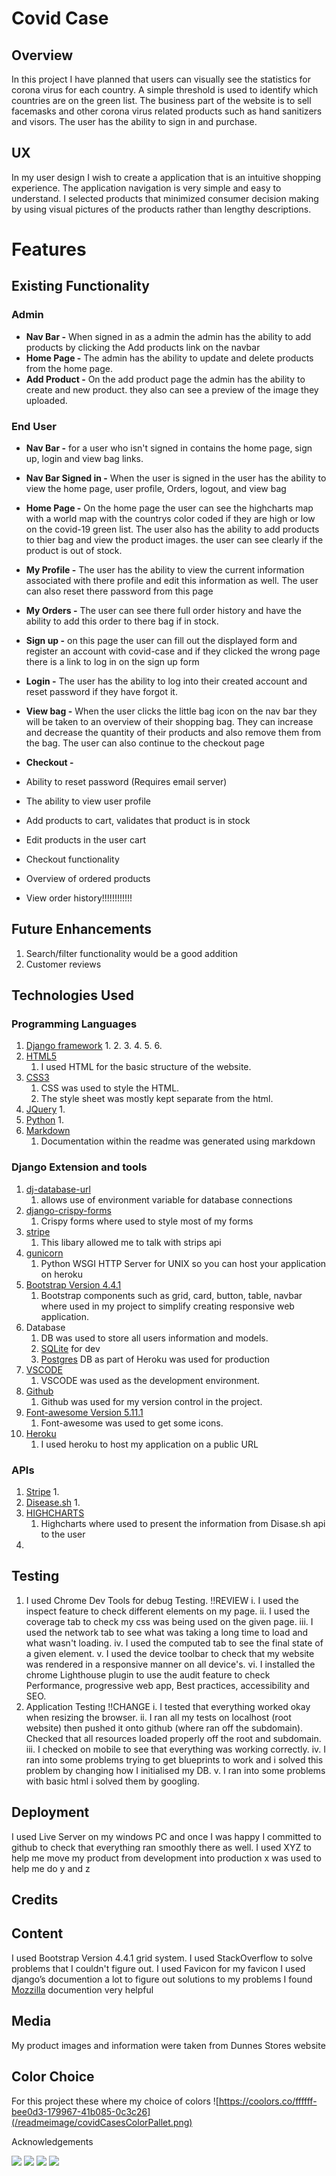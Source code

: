 # Covid Case
## Overview
In this project I have planned that users can visually see the statistics for corona virus for each country. A simple threshold is used to identify which countries are on the green list.
The business part of the website is to sell facemasks and other corona virus related products such as hand sanitizers and visors.
The user has the ability to sign in and purchase.

## UX
In my user design I wish to create a application that is an intuitive shopping experience. The application navigation is very simple and easy to understand.
I selected products that minimized consumer decision making by using visual pictures of the products rather than lengthy descriptions.


# Features
## Existing Functionality
### Admin
* **Nav Bar -** When signed in as a admin the admin has the ability to add products by clicking the Add products link on the navbar 
* **Home Page -** The admin has the ability to update and delete products from the home page.
* **Add Product -** On the add product page the admin has the ability to create and new product. they also can see a preview of the image they uploaded.
### End User
* **Nav Bar -** for a user who isn't signed in contains the home page, sign up, login and view bag links.
* **Nav Bar Signed in -** When the user is signed in the user has the ability to view the home page, user profile, Orders, logout, and view bag 
* **Home Page -** On the home page the user can see the highcharts map with a world map with the countrys color coded if they are high or low on the covid-19 green list.
The user also has the ability to add products to thier bag and view the product images. the user can see clearly if the product is out of stock.
* **My Profile -** The user has the ability to view the current information associated with there profile and edit this information as well. The user can also reset there password from this page
* **My Orders -** The user can see there full order history and have the ability to add this order to there bag if in stock.
* **Sign up -** on this page the user can fill out the displayed form and register an account with covid-case and if they clicked the wrong page there is a link to log in on the sign up form
* **Login -** The user has the ability to log into their created account and reset password if they have forgot it.
* **View bag -** When the user clicks the little bag icon on the nav bar they will be taken to an overview of their shopping bag. They can increase and decrease the quantity of their products and also remove them from the bag. The user can also continue to the checkout page
* **Checkout -**

* Ability to reset password (Requires email server)
* The ability to view user profile
* Add products to cart, validates that product is in stock
* Edit products in the user cart
* Checkout functionality
* Overview of ordered products
* View order history!!!!!!!!!!!!
## Future Enhancements
1. Search/filter functionality would be a good addition
2. Customer reviews

## Technologies Used
### Programming Languages
1. [Django framework](https://www.djangoproject.com/)
    1. 
    2. 
    3. 
    4. 
    5. 
    6. 
2. [HTML5](https://en.wikipedia.org/wiki/HTML5)
    1. I used HTML for the basic structure of the website.
3. [CSS3](https://en.wikipedia.org/wiki/CSS)
    1. CSS was used to style the HTML.
    2. The style sheet was mostly kept separate from the html.
4. [JQuery](https://jquery.com/)
    1. 
5. [Python](https://www.python.org/)
    1. 
6. [Markdown](https://www.markdownguide.org/)
    1. Documentation within the readme was generated using markdown
 


### Django Extension and tools
1. [dj-database-url](https://pypi.org/project/dj-database-url/)
    1.  allows use of environment variable for database connections
2. [django-crispy-forms](https://pypi.org/project/django-crispy-forms/)
    1. Crispy forms where used to style most of my forms
3. [stripe](https://pypi.org/project/stripe/)
    1. This libary allowed me to talk with strips api
4. [gunicorn](https://pypi.org/project/gunicorn/)
    1. Python WSGI HTTP Server for UNIX so you can host your application on heroku
5. [Bootstrap Version 4.4.1](https://getbootstrap.com/)
    1. Bootstrap components such as grid, card, button, table, navbar where used in my project to simplify creating responsive web application.
6. Database
    1. DB was used to store all users information and models.
    2. [SQLite](https://www.sqlite.org/index.html) for dev
    3. [Postgres](https://www.postgresql.org/) DB as part of Heroku was used for production
7. [VSCODE](https://code.visualstudio.com/)
    1. VSCODE was used as the development environment.
8. [Github](https://github.com/)
    1. Github was used for my version control in the project.
9. [Font-awesome Version 5.11.1](https://fontawesome.com/)
    1. Font-awesome was used to get some icons.
10. [Heroku](https://heroku.com/)
    1. I used heroku to host my application on a public URL

### APIs
1. [Stripe](https://stripe.com/en-ie)
    1. 
2. [Disease.sh](https://disease.sh/docs/)
    1. 
3. [HIGHCHARTS](https://www.highcharts.com/)
    1. Highcharts where used to present the information from Disase.sh api to the user
4. 

## Testing
1. I used Chrome Dev Tools for debug Testing. !!REVIEW
i. I used the inspect feature to check different elements on my page.
ii. I used the coverage tab to check my css was being used on the given page.
iii. I used the network tab to see what was taking a long time to load and what wasn't loading.
iv. I used the computed tab to see the final state of a given element.
v. I used the device toolbar to check that my website was rendered in a responsive manner on all device's.
vi. I installed the chrome Lighthouse plugin to use the audit feature to check Performance, progressive web app, Best practices, accessibility and SEO.
2. Application Testing !!CHANGE
i. I tested that everything worked okay when resizing the browser.
ii. I ran all my tests on localhost (root website) then pushed it onto github (where ran off the subdomain). Checked that all resources loaded properly off the root and subdomain.
iii. I checked on mobile to see that everything was working correctly.
iv. I ran into some problems trying to get blueprints to work and i solved this problem by changing how I initialised my DB.
v. I ran into some problems with basic html i solved them by googling.
## Deployment
I used Live Server on my windows PC and once I was happy I committed to github to check that everything ran smoothly there as well.
I used XYZ to help me move my product from development into production x was used to help me do y and z 
## Credits
## Content
I used Bootstrap Version 4.4.1 grid system. I used StackOverflow to solve problems that I couldn't figure out. I used Favicon for my favicon
I used django’s documention a lot to figure out solutions to my problems 
I found [Mozzilla](https://developer.mozilla.org/en-US/docs/Learn/Server-side/Django) documention very helpful
## Media
My product images and information were taken from Dunnes Stores website

## Color Choice
For this project these where my choice of colors
![https://coolors.co/ffffff-bee0d3-179967-41b085-0c3c26](/readmeimage/covidCasesColorPallet.png)


Acknowledgements





![](/readmeimage/iphone6smobileimage2.png)
![](/readmeimage/iphone6smobileimage1.png)
![](/readmeimage/motog4.png)
![](/readmeimage/database_schema.png)